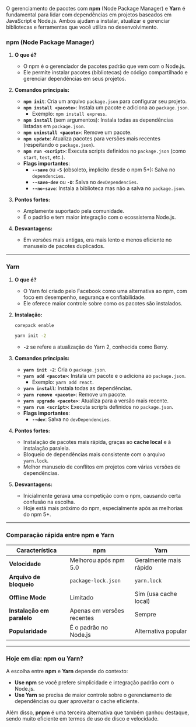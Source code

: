 O gerenciamento de pacotes com **npm** (Node Package Manager) e **Yarn** é fundamental para lidar com dependências em projetos baseados em JavaScript e Node.js. Ambos ajudam a instalar, atualizar e gerenciar bibliotecas e ferramentas que você utiliza no desenvolvimento.

### **npm (Node Package Manager)**
1. **O que é?**
   - O npm é o gerenciador de pacotes padrão que vem com o Node.js.
   - Ele permite instalar pacotes (bibliotecas) de código compartilhado e gerenciar dependências em seus projetos.

2. **Comandos principais:**
   - **`npm init`**: Cria um arquivo `package.json` para configurar seu projeto.
   - **`npm install <pacote>`**: Instala um pacote e adiciona ao `package.json`.
     - Exemplo: `npm install express`.
   - **`npm install`** (sem argumentos): Instala todas as dependências listadas em `package.json`.
   - **`npm uninstall <pacote>`**: Remove um pacote.
   - **`npm update`**: Atualiza pacotes para versões mais recentes (respeitando o `package.json`).
   - **`npm run <script>`**: Executa scripts definidos no `package.json` (como `start`, `test`, etc.).
   - **Flags importantes**:
     - **`--save`** ou **`-S`** (obsoleto, implícito desde o npm 5+): Salva no `dependencies`.
     - **`--save-dev`** ou **`-D`**: Salva no `devDependencies`.
     - **`--no-save`**: Instala a biblioteca mas não a salva no `package.json`.

3. **Pontos fortes:**
   - Amplamente suportado pela comunidade.
   - É o padrão e tem maior integração com o ecossistema Node.js.

4. **Desvantagens:**
   - Em versões mais antigas, era mais lento e menos eficiente no manuseio de pacotes duplicados.

---

### **Yarn**
1. **O que é?**
   - O Yarn foi criado pelo Facebook como uma alternativa ao npm, com foco em desempenho, segurança e confiabilidade.
   - Ele oferece maior controle sobre como os pacotes são instalados.

2. **Instalação:**
   ```bash
   corepack enable
   ```

   ```bash
   yarn init -2
   ```

   - **`-2`** se refere a atualização do Yarn 2, conhecida como Berry.

3. **Comandos principais:**
   - **`yarn init -2`**: Cria o `package.json`.
   - **`yarn add <pacote>`**: Instala um pacote e o adiciona ao `package.json`.
     - Exemplo: `yarn add react`.
   - **`yarn install`**: Instala todas as dependências.
   - **`yarn remove <pacote>`**: Remove um pacote.
   - **`yarn upgrade <pacote>`**: Atualiza para a versão mais recente.
   - **`yarn run <script>`**: Executa scripts definidos no `package.json`.
   - **Flags importantes**:
     - **`--dev`**: Salva no `devDependencies`.

4. **Pontos fortes:**
   - Instalação de pacotes mais rápida, graças ao **cache local** e à instalação paralela.
   - Bloqueio de dependências mais consistente com o arquivo `yarn.lock`.
   - Melhor manuseio de conflitos em projetos com várias versões de dependências.

5. **Desvantagens:**
   - Inicialmente gerava uma competição com o npm, causando certa confusão na escolha.
   - Hoje está mais próximo do npm, especialmente após as melhorias do npm 5+.

---

### **Comparação rápida entre npm e Yarn**

| **Característica**         | **npm**                              | **Yarn**                            |
|----------------------------|--------------------------------------|-------------------------------------|
| **Velocidade**             | Melhorou após npm 5.0               | Geralmente mais rápido              |
| **Arquivo de bloqueio**    | `package-lock.json`                 | `yarn.lock`                         |
| **Offline Mode**           | Limitado                            | Sim (usa cache local)               |
| **Instalação em paralelo** | Apenas em versões recentes          | Sempre                              |
| **Popularidade**           | É o padrão no Node.js               | Alternativa popular                 |

---

### **Hoje em dia: npm ou Yarn?**
A escolha entre **npm** e **Yarn** depende do contexto:
- **Use npm** se você prefere simplicidade e integração padrão com o Node.js.
- **Use Yarn** se precisa de maior controle sobre o gerenciamento de dependências ou quer aproveitar o cache eficiente.

Além disso, **pnpm** é uma terceira alternativa que também ganhou destaque, sendo muito eficiente em termos de uso de disco e velocidade.